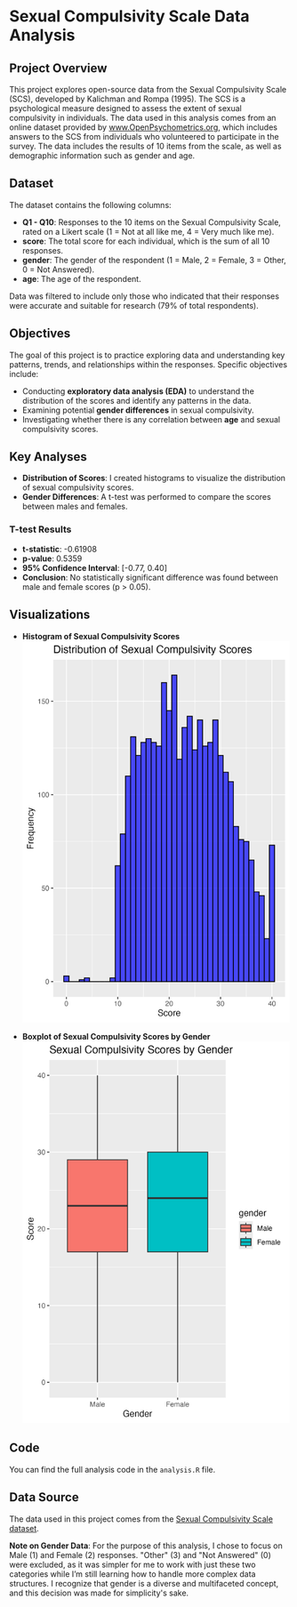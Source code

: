 # Sexual Compulsivity Scale Data Analysis
## Project Overview 
This project explores open-source data from the Sexual Compulsivity Scale (SCS), developed by Kalichman and Rompa (1995). The SCS is a psychological measure designed to assess the extent of sexual compulsivity in individuals. The data used in this analysis comes from an online dataset provided by www.OpenPsychometrics.org, which includes answers to the SCS from individuals who volunteered to participate in the survey. The data includes the results of 10 items from the scale, as well as demographic information such as gender and age.
## Dataset 
The dataset contains the following columns:
- **Q1 - Q10**: Responses to the 10 items on the Sexual Compulsivity Scale, rated on a Likert scale (1 = Not at all like me, 4 = Very much like me).
- **score**: The total score for each individual, which is the sum of all 10 responses.
- **gender**: The gender of the respondent (1 = Male, 2 = Female, 3 = Other, 0 = Not Answered).
- **age**: The age of the respondent.

Data was filtered to include only those who indicated that their responses were accurate and suitable for research (79% of total respondents).

## Objectives
The goal of this project is to practice exploring data and understanding key patterns, trends, and relationships within the responses. Specific objectives include:
- Conducting **exploratory data analysis (EDA)** to understand the distribution of the scores and identify any patterns in the data.
- Examining potential **gender differences** in sexual compulsivity.
- Investigating whether there is any correlation between **age** and sexual compulsivity scores.

## Key Analyses

- **Distribution of Scores**: I created histograms to visualize the distribution of sexual compulsivity scores.
- **Gender Differences**: A t-test was performed to compare the scores between males and females.
  
### T-test Results
- **t-statistic**: -0.61908
- **p-value**: 0.5359
- **95% Confidence Interval**: [-0.77, 0.40]
- **Conclusion**: No statistically significant difference was found between male and female scores (p > 0.05).

## Visualizations

- **Histogram of Sexual Compulsivity Scores**  
  ![Histogram](sexual_compulsivity_histogram.png)

- **Boxplot of Sexual Compulsivity Scores by Gender**  
  ![Boxplot](sexual_compulsivity_boxplot.png)

## Code

You can find the full analysis code in the `analysis.R` file.

## Data Source

The data used in this project comes from the [Sexual Compulsivity Scale dataset](https://openpsychometrics.org/_rawdata/).

**Note on Gender Data**: 
For the purpose of this analysis, I chose to focus on Male (1) and Female (2) responses. "Other" (3) and "Not Answered" (0) were excluded, as it was simpler for me to work with just these two categories while I’m still learning how to handle more complex data structures. I recognize that gender is a diverse and multifaceted concept, and this decision was made for simplicity's sake. 

